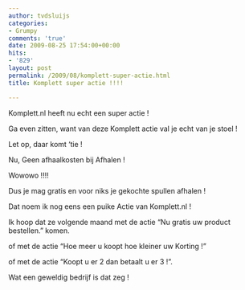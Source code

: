 ```yaml
---
author: tvdsluijs
categories:
- Grumpy
comments: 'true'
date: 2009-08-25 17:54:00+00:00
hits:
- '829'
layout: post
permalink: /2009/08/komplett-super-actie.html
title: Komplett super actie !!!!

---
```

Komplett.nl heeft nu echt een super actie !

Ga even zitten, want van deze Komplett actie val je echt van je stoel ! 

Let op, daar komt ‘tie ! 

Nu, Geen afhaalkosten bij Afhalen !

Wowowo !!!!

Dus je mag gratis en voor niks je gekochte spullen afhalen !

Dat noem ik nog eens een puike Actie van Komplett.nl !

Ik hoop dat ze volgende maand met de actie “Nu gratis uw product bestellen.” komen.

of met de actie “Hoe meer u koopt hoe kleiner uw Korting !”

of met de actie “Koopt u er 2 dan betaalt u er 3 !”.

Wat een geweldig bedrijf is dat zeg !